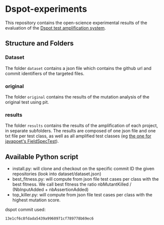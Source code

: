 # Dspot-experiments

This repository contains the open-science experimental results of the evaluation of the [Dspot test amplification system](http://github.com/STAMP-project/dspot).

## Structure and Folders

### Dataset

The folder `dataset` contains a json file which contains the github url and commit identifiers of the targeted files.

### original 

The folder `original` contains the results of the mutation analysis of the original test using pit.

### results

The folder `results` contains the results of the amplification of each project, in separate subfolders. The results are composed of one json file and one txt file per test class, as well as all amplified test classes (eg [the one for javapoet's FieldSpecTest](https://github.com/STAMP-project/dspot-experiments/blob/master/results/october-2017/javapoet/com/squareup/javapoet/AmplFieldSpecTest.java)).
 

## Available Python script
 
* install.py: will clone and checkout on the specific commit ID the given repositories (look into dataset/dataset.json)
* best_fitness.py: will compute from json file test cases per class with the best fitness. We call best fitness the ratio nbMutantKilled / (NbInputAdded + nbAssertionAdded)
* top_killer.py: will compute from json file test cases per class with the highest mutation score.


dspot commit used:

```
13e1cf6c8fdada5439a9960971cf789778b69ec6
```